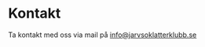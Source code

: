 # Kontakt
Ta kontakt med oss via mail på <a href="mailto:info@jarvsoklatterklubb.se">info@jarvsoklatterklubb.se</a>
